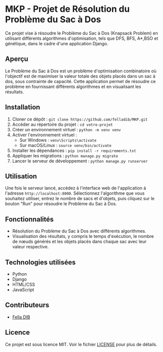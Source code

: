 # MKP - Projet de Résolution du Problème du Sac à Dos

Ce projet vise à résoudre le Problème du Sac à Dos (Knapsack Problem) en utilisant différents algorithmes d'optimisation, tels que DFS, BFS, A*,BSO et génétique, dans le cadre d'une application Django.

## Aperçu

Le Problème du Sac à Dos est un problème d'optimisation combinatoire où l'objectif est de maximiser la valeur totale des objets placés dans un sac à dos, sous contrainte de capacité. Cette application permet de résoudre ce problème en fournissant différents algorithmes et en visualisant les résultats.

## Installation

1. Cloner ce dépôt : `git clone https://github.com/felladib/MKP.git`
2. Accéder au répertoire du projet : `cd votre-projet`
3. Créer un environnement virtuel : `python -m venv venv`
4. Activer l'environnement virtuel :
   - Sur Windows : `venv\Scripts\activate`
   - Sur macOS/Linux : `source venv/bin/activate`
5. Installer les dépendances : `pip install -r requirements.txt`
6. Appliquer les migrations : `python manage.py migrate`
7. Lancer le serveur de développement : `python manage.py runserver`

## Utilisation

Une fois le serveur lancé, accédez à l'interface web de l'application à l'adresse `http://localhost:8000`. Sélectionnez l'algorithme que vous souhaitez utiliser, entrez le nombre de sacs et d'objets, puis cliquez sur le bouton "Run" pour résoudre le Problème du Sac à Dos.

## Fonctionnalités

- Résolution du Problème du Sac à Dos avec différents algorithmes.
- Visualisation des résultats, y compris le temps d'exécution, le nombre de nœuds générés et les objets placés dans chaque sac avec leur valeur respective.

## Technologies utilisées

- Python
- Django
- HTML/CSS
- JavaScript

## Contributeurs
- [Fella DIB](github.com/felladib)


## Licence

Ce projet est sous licence MIT. Voir le fichier [LICENSE](LICENSE) pour plus de détails.

